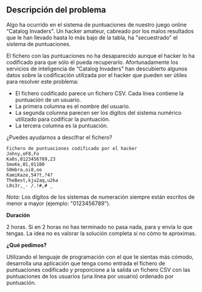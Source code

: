 ## Descripción del problema
Algo ha ocurrido en el sistema de puntuaciones de nuestro juego online “Catalog Invaders". Un hacker amateur, cabreado por los malos resultados que le han llevado hasta lo más bajo de la tabla, ha "secuestrado" el sistema de puntuaciones. 

El fichero con las puntuaciones no ha desaparecido aunque el hacker lo ha codificado para que sólo él pueda recuperarlo. Afortunadamente los servicios de inteligencia de “Catalog Invaders" han descubierto algunos datos sobre la codificación utilizada por el hacker que pueden ser útiles para resolver este problema:

- El fichero codificado parece un fichero CSV. Cada línea contiene la puntuación de un usuario.
- La primera columna es el nombre del usuario.
- La segunda columna parecen ser los dígitos del sistema numérico utilizado para codificar la puntuación.
- La tercera columna es la puntuación.
 
¿Puedes ayudarnos a descifrar el fichero?
 
```
Fichero de puntuaciones codificado por el hacker
Johny,oF8,Fo
Ka0s,0123456789,23
SmoKe,01,01100
S0mbra,oi8,oo
KamiKaze,54?t,?4?
TheBest,kju2aq,u2ka
L0s3r,_- /.!#,# _
```
 
*Nota:* Los dígitos de los sistemas de numeración siempre están escritos de menor a mayor (ejemplo: "0123456789").
 
**Duración**

2 horas. Si en 2 horas no has terminado no pasa nada, para y envía lo que tengas. La idea no es valorar la solución completa si no cómo te aproximas.
 
**¿Qué pedimos?**

Utilizando el lenguaje de programación con el que te sientas más cómodo, desarrolla una aplicación que tenga como entrada el fichero de puntuaciones codificado y proporcione a la salida un fichero CSV con las puntuaciones de los usuarios (una línea por usuario) ordenado por puntuación. 